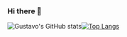 ### Hi there 👋

<!--
**guus7avo/guus7avo** is a ✨ _special_ ✨ repository because its `README.md` (this file) appears on your GitHub profile.

Here are some ideas to get you started:

- 🔭 I’m currently working on ...
- 🌱 I’m currently learning ...
- 👯 I’m looking to collaborate on ...
- 🤔 I’m looking for help with ...
- 💬 Ask me about ...
- 📫 How to reach me: ...
- 😄 Pronouns: ...
- ⚡ Fun fact: ...
-->

![Gustavo's GitHub stats](https://github-readme-stats.vercel.app/api?username=guus7avo&show_icons=true&theme=github_dark)[![Top Langs](https://github-readme-stats.vercel.app/api/top-langs/?username=guus7avo&count_private=true&show_icons=true&theme=github_dark)](https://github.com/guus7avo/github-readme-stats)
